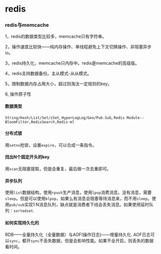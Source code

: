 # redis

### redis与memcache

1，redis的数据类型比较多，memcache只有字符串。

2，操作速度比较快——纯内存操作、单线程避免上下文切换操作、非阻塞异步io。

3，redis持久化，memcache只内存中。redis是memcache的高级版。

4，redis支持数据备份。主从模式-从从模式。

5，限制数据内存占用大小，超过则淘汰一定规则的key。

6, 操作原子性


#### 数据类型

`String/Hash/List/Set/zSet`, `HyperLogLog/Geo/Pub.Sub`, `Redis Module--BloomFilter,RedisSearch,Redis-ml`

#### 分布式锁

用`setnx`抢锁，设置`expire`，可以合成一条指令。

#### 找出N个固定开头的key

用`scan`无阻塞提取，但是会重复，最后做一次去重即可。

#### 异步队列

使用`list`数据结构，使用`rpush`生产消息，使用`lpop`消费消息。没有消息，需要`sleep`。但是可以使用`blpop`，如果么有消息会阻塞等待消息来，而不用`sleep`。使用`pub/sub`实现1:N消息队列，缺点就是消费者下线会丢失消息。如果使用延时队列：`sortedset`.

#### 如何实现持久化的

RDB——全量持久化（全量数据）与AOF(操作日志)——增量持久化.  AOF日志可以`sync`，都开`sync`不丢失数据，但是会影响性能。如果不全开启，则丢失的数据看时间。
